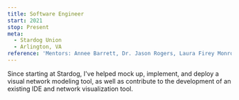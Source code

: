 ```yaml
---
title: Software Engineer
start: 2021
stop: Present
meta:
  - Stardog Union
  - Arlington, VA
reference: 'Mentors: Annee Barrett, Dr. Jason Rogers, Laura Firey Monroe, Dr. Michael Grove, Paul Ambro'
---
```


Since starting at Stardog, I've helped mock up, implement, and deploy a visual network modeling tool, as well as contribute to the development of an existing IDE and network visualization tool.

